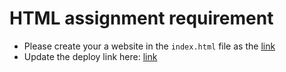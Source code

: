 # HTML assignment requirement

- Please create your a website in the `index.html` file as the [link](https://integrify-finland.github.io/bof-html_introduction/)
- Update the deploy link here: [link](https://eduulisboa.github.io/HTML/)
